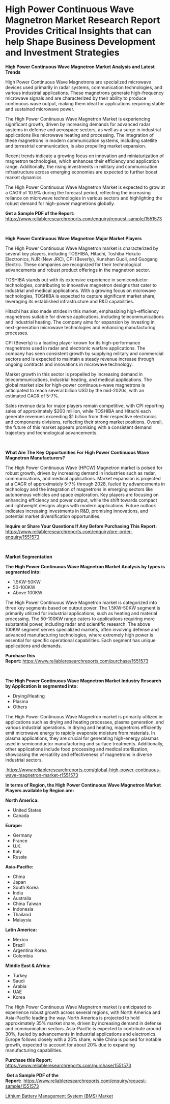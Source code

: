 <p><h1>High Power Continuous Wave Magnetron Market Research Report Provides Critical Insights that can help Shape Business Development and Investment Strategies</h1></p><p><strong>High Power Continuous Wave Magnetron Market Analysis and Latest Trends</strong></p>
<p><p>High Power Continuous Wave Magnetrons are specialized microwave devices used primarily in radar systems, communication technologies, and various industrial applications. These magnetrons generate high-frequency microwave signals and are characterized by their ability to produce continuous wave output, making them ideal for applications requiring stable and sustained microwave power. </p><p>The High Power Continuous Wave Magnetron Market is experiencing significant growth, driven by increasing demands for advanced radar systems in defense and aerospace sectors, as well as a surge in industrial applications like microwave heating and processing. The integration of these magnetrons in modern communication systems, including satellite and terrestrial communication, is also propelling market expansion.</p><p>Recent trends indicate a growing focus on innovation and miniaturization of magnetron technologies, which enhances their efficiency and application range. Additionally, the rising investments in military and communication infrastructure across emerging economies are expected to further boost market dynamics. </p><p>The High Power Continuous Wave Magnetron Market is expected to grow at a CAGR of 10.9% during the forecast period, reflecting the increasing reliance on microwave technologies in various sectors and highlighting the robust demand for high-power magnetrons globally.</p></p>
<p><strong>Get a Sample PDF of the Report:&nbsp;</strong> <a href="https://www.reliableresearchreports.com/enquiry/request-sample/1551573?utm_campaign=3262&utm_medium=2&utm_source=Github&utm_content=ia&utm_term=06042025&utm_id=high-power-continuous-wave-magnetron">https://www.reliableresearchreports.com/enquiry/request-sample/1551573</a></p>
<p>&nbsp;</p>
<p><strong>High Power Continuous Wave Magnetron Major Market Players</strong></p>
<p><p>The High Power Continuous Wave Magnetron market is characterized by several key players, including TOSHIBA, Hitachi, Toshiba Hokuto Electronics, NJR (New JRC), CPI (Beverly), Kunshan Guoli, and Guogang Electric. These companies are recognized for their technological advancements and robust product offerings in the magnetron sector.</p><p>TOSHIBA stands out with its extensive experience in semiconductor technologies, contributing to innovative magnetron designs that cater to industrial and medical applications. With a growing focus on microwave technologies, TOSHIBA is expected to capture significant market share, leveraging its established infrastructure and R&D capabilities.</p><p>Hitachi has also made strides in this market, emphasizing high-efficiency magnetrons suitable for diverse applications, including telecommunications and industrial heating. The company aims for expansion by investing in next-generation microwave technologies and enhancing manufacturing processes.</p><p>CPI (Beverly) is a leading player known for its high-performance magnetrons used in radar and electronic warfare applications. The company has seen consistent growth by supplying military and commercial sectors and is expected to maintain a steady revenue increase through ongoing contracts and innovations in microwave technology.</p><p>Market growth in this sector is propelled by increasing demand in telecommunications, industrial heating, and medical applications. The global market size for high-power continuous-wave magnetrons is anticipated to reach several billion USD by the mid-2020s, with an estimated CAGR of 5-7%.</p><p>Sales revenue data for major players remain competitive, with CPI reporting sales of approximately $200 million, while TOSHIBA and Hitachi each generate revenues exceeding $1 billion from their respective electronics and components divisions, reflecting their strong market positions. Overall, the future of this market appears promising with a consistent demand trajectory and technological advancements.</p></p>
<p>&nbsp;</p>
<p><strong>What Are The Key Opportunities For High Power Continuous Wave Magnetron Manufacturers?</strong></p>
<p><p>The High Power Continuous Wave (HPCW) Magnetron market is poised for robust growth, driven by increasing demand in industries such as radar, communications, and medical applications. Market expansion is projected at a CAGR of approximately 5-7% through 2028, fueled by advancements in technology and the integration of magnetrons in emerging sectors like autonomous vehicles and space exploration. Key players are focusing on enhancing efficiency and power output, while the shift towards compact and lightweight designs aligns with modern applications. Future outlook indicates increasing investments in R&D, promising innovations, and potential market diversification opportunities.</p></p>
<p><strong>Inquire or Share Your Questions If Any Before Purchasing This Report:</strong> <a href="https://www.reliableresearchreports.com/enquiry/pre-order-enquiry/1551573?utm_campaign=3262&utm_medium=2&utm_source=Github&utm_content=ia&utm_term=06042025&utm_id=high-power-continuous-wave-magnetron">https://www.reliableresearchreports.com/enquiry/pre-order-enquiry/1551573</a></p>
<p>&nbsp;</p>
<p><strong>Market Segmentation</strong></p>
<p><strong>The High Power Continuous Wave Magnetron Market Analysis by types is segmented into:</strong></p>
<p><ul><li>1.5KW-50KW</li><li>50-100KW</li><li>Above 100KW</li></ul></p>
<p><p>The High Power Continuous Wave Magnetron market is categorized into three key segments based on output power. The 1.5KW-50KW segment is primarily utilized for industrial applications, such as heating and material processing. The 50-100KW range caters to applications requiring more substantial power, including radar and scientific research. The above 100KW segment serves specialized markets, often involving defense and advanced manufacturing technologies, where extremely high power is essential for specific operational capabilities. Each segment has unique applications and demands.</p></p>
<p><strong>Purchase this Report:&nbsp;</strong><a href="https://www.reliableresearchreports.com/purchase/1551573?utm_campaign=3262&utm_medium=2&utm_source=Github&utm_content=ia&utm_term=06042025&utm_id=high-power-continuous-wave-magnetron">https://www.reliableresearchreports.com/purchase/1551573</a></p>
<p>&nbsp;</p>
<p><strong>The High Power Continuous Wave Magnetron Market Industry Research by Application is segmented into:</strong></p>
<p><ul><li>Drying/Heating</li><li>Plasma</li><li>Others</li></ul></p>
<p><p>The High Power Continuous Wave Magnetron market is primarily utilized in applications such as drying and heating processes, plasma generation, and various industrial operations. In drying and heating, magnetrons efficiently emit microwave energy to rapidly evaporate moisture from materials. In plasma applications, they are crucial for generating high-energy plasmas used in semiconductor manufacturing and surface treatments. Additionally, other applications include food processing and medical sterilization, showcasing the versatility and effectiveness of magnetrons in diverse industrial sectors.</p></p>
<p><a href="https://www.reliableresearchreports.com/global-high-power-continuous-wave-magnetron-market-r1551573?utm_campaign=3262&utm_medium=2&utm_source=Github&utm_content=ia&utm_term=06042025&utm_id=high-power-continuous-wave-magnetron">&nbsp;https://www.reliableresearchreports.com/global-high-power-continuous-wave-magnetron-market-r1551573</a></p>
<p><strong>In terms of Region, the High Power Continuous Wave Magnetron Market Players available by Region are:</strong></p>
<p>
    <p> <strong> North America: </strong>
        <ul>
            <li>United States</li>
            <li>Canada</li>
        </ul>
        </p> 
    <p> <strong> Europe: </strong>
        <ul>
            <li>Germany</li>
            <li>France</li>
            <li>U.K.</li>
            <li>Italy</li>
            <li>Russia</li>
        </ul>
        </p> 
    <p> <strong> Asia-Pacific: </strong>
        <ul>
            <li>China</li>
            <li>Japan</li>
            <li>South Korea</li>
            <li>India</li>
            <li>Australia</li>
            <li>China Taiwan</li>
            <li>Indonesia</li>
            <li>Thailand</li>
            <li>Malaysia</li>
        </ul>
        </p> 
    <p> <strong> Latin America: </strong>
        <ul>
            <li>Mexico</li>
            <li>Brazil</li>
            <li>Argentina Korea</li>
            <li>Colombia</li>
        </ul>
        </p> 
    <p> <strong> Middle East & Africa: </strong>
        <ul>
            <li>Turkey</li>
            <li>Saudi</li>
            <li>Arabia</li>
            <li>UAE</li>
            <li>Korea</li>
        </ul>
    </p>
    </p>
<p><p>The High Power Continuous Wave Magnetron market is anticipated to experience robust growth across several regions, with North America and Asia-Pacific leading the way. North America is projected to hold approximately 35% market share, driven by increasing demand in defense and communication sectors. Asia-Pacific is expected to contribute around 30%, fueled by advancements in industrial applications and electronics. Europe follows closely with a 25% share, while China is poised for notable growth, expected to account for about 20% due to expanding manufacturing capabilities.</p></p>
<p><strong>Purchase this Report: </strong><a href="https://www.reliableresearchreports.com/purchase/1551573?utm_campaign=3262&utm_medium=2&utm_source=Github&utm_content=ia&utm_term=06042025&utm_id=high-power-continuous-wave-magnetron">https://www.reliableresearchreports.com/purchase/1551573</a></p>
<p>&nbsp;<strong>Get a Sample PDF of the Report:&nbsp;&nbsp;</strong><a href="https://www.reliableresearchreports.com/enquiry/request-sample/1551573?utm_campaign=3262&utm_medium=2&utm_source=Github&utm_content=ia&utm_term=06042025&utm_id=high-power-continuous-wave-magnetron">https://www.reliableresearchreports.com/enquiry/request-sample/1551573</a></p>
<p><strong></strong></p>
<p><p><a href="https://github.com/ritooesiaba/Market-Research-Report-List-1/blob/main/lithium-battery-management-system-bms-market.md?utm_campaign=3262&utm_medium=2&utm_source=Github&utm_content=ia&utm_term=06042025&utm_id=high-power-continuous-wave-magnetron">Lithium Battery Management System (BMS) Market</a></p></p>